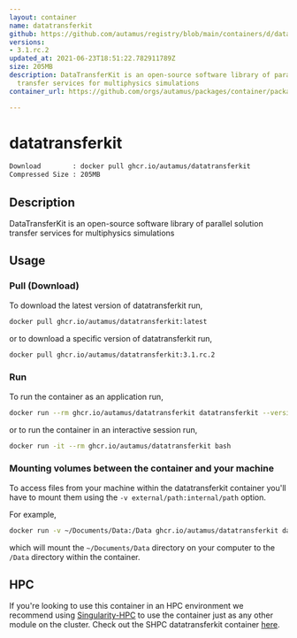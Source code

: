```yaml
---
layout: container
name: datatransferkit
github: https://github.com/autamus/registry/blob/main/containers/d/datatransferkit/spack.yaml
versions:
- 3.1.rc.2
updated_at: 2021-06-23T18:51:22.782911789Z
size: 205MB
description: DataTransferKit is an open-source software library of parallel solution
  transfer services for multiphysics simulations
container_url: https://github.com/orgs/autamus/packages/container/package/datatransferkit

---
```

# datatransferkit
```bash 
Download        : docker pull ghcr.io/autamus/datatransferkit
Compressed Size : 205MB
```

## Description
DataTransferKit is an open-source software library of parallel solution transfer services for multiphysics simulations

## Usage
### Pull (Download)
To download the latest version of datatransferkit run,

```bash
docker pull ghcr.io/autamus/datatransferkit:latest
```

or to download a specific version of datatransferkit run,

```bash
docker pull ghcr.io/autamus/datatransferkit:3.1.rc.2
```
### Run
To run the container as an application run,
```bash
docker run --rm ghcr.io/autamus/datatransferkit datatransferkit --version
```

or to run the container in an interactive session run,
```bash
docker run -it --rm ghcr.io/autamus/datatransferkit bash
```

### Mounting volumes between the container and your machine
To access files from your machine within the datatransferkit container you'll have to mount them using the `-v external/path:internal/path` option.

For example,
```bash
docker run -v ~/Documents/Data:/Data ghcr.io/autamus/datatransferkit datatransferkit /Data/myData.csv
```
which will mount the `~/Documents/Data` directory on your computer to the `/Data` directory within the container.

## HPC
If you're looking to use this container in an HPC environment we recommend using [Singularity-HPC](https://singularity-hpc.readthedocs.io) to use the container just as any other module on the cluster. Check out the SHPC datatransferkit container [here](https://singularityhub.github.io/singularity-hpc/r/ghcr.io-autamus-datatransferkit/).